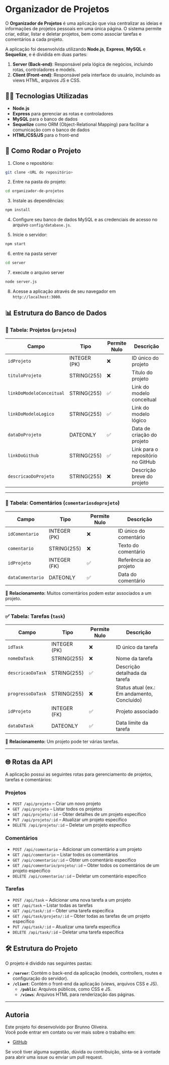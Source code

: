 # Organizador de Projetos

O **Organizador de Projetos** é uma aplicação que visa centralizar as ideias e informações de projetos pessoais em uma única página. O sistema permite criar, editar, listar e deletar projetos, bem como associar tarefas e comentários a cada projeto.

A aplicação foi desenvolvida utilizando **Node.js**, **Express**, **MySQL** e **Sequelize**, e é dividida em duas partes:

1. **Server (Back-end)**: Responsável pela lógica de negócios, incluindo rotas, controladores e models.
2. **Client (Front-end)**: Responsável pela interface do usuário, incluindo as views HTML, arquivos JS e CSS.

## 🧑‍💻 **Tecnologias Utilizadas**

- **Node.js**
- **Express** para gerenciar as rotas e controladores
- **MySQL** para o banco de dados
- **Sequelize** como ORM (Object-Relational Mapping) para facilitar a comunicação com o banco de dados
- **HTML/CSS/JS** para o front-end

## 🚀 **Como Rodar o Projeto**

1. Clone o repositório:

```bash
git clone <URL do repositório>
```

2. Entre na pasta do projeto:

```bash
cd organizador-de-projetos
```

3. Instale as dependências:

```bash
npm install
```

4. Configure seu banco de dados MySQL e as credenciais de acesso no arquivo `config/database.js`.

5. Inicie o servidor:

```bash
npm start
```

6. entre na pasta server

```bash
cd server
``` 

7. execute o arquivo server

```bash
node server.js
``` 

8. Acesse a aplicação através de seu navegador em `http://localhost:3000`.

## 📊 **Estrutura do Banco de Dados**

### 📁 **Tabela: Projetos (`projetos`)**
| Campo                  | Tipo           | Permite Nulo | Descrição                            |
|------------------------|----------------|--------------|--------------------------------------|
| `idProjeto`            | INTEGER (PK)   | ❌           | ID único do projeto                 |
| `tituloProjeto`        | STRING(255)    | ❌           | Título do projeto                   |
| `linkDoModeloConceitual`| STRING(255)    | ✅           | Link do modelo conceitual           |
| `linkDoModeloLogico`    | STRING(255)    | ✅           | Link do modelo lógico               |
| `dataDoProjeto`        | DATEONLY       | ✅           | Data de criação do projeto          |
| `linkDoGithub`         | STRING(255)    | ✅           | Link para o repositório no GitHub    |
| `descricaoDoProjeto`   | STRING(255)    | ❌           | Descrição breve do projeto          |

---

### 📝 **Tabela: Comentários (`comentariosdoprojeto`)**
| Campo            | Tipo         | Permite Nulo | Descrição                      |
|------------------|--------------|--------------|----------------------------------|
| `idComentario`   | INTEGER (PK) | ❌           | ID único do comentário          |
| `comentario`     | STRING(255)  | ❌           | Texto do comentário             |
| `idProjeto`      | INTEGER (FK) | ✅           | Referência ao projeto           |
| `dataComentario` | DATEONLY     | ✅           | Data do comentário              |

🔗 **Relacionamento:** Muitos comentários podem estar associados a um projeto.

---

### ✅ **Tabela: Tarefas (`task`)**
| Campo            | Tipo         | Permite Nulo | Descrição                      |
|------------------|--------------|--------------|----------------------------------|
| `idTask`         | INTEGER (PK) | ❌           | ID único da tarefa              |
| `nomeDaTask`     | STRING(255)  | ❌           | Nome da tarefa                  |
| `descricaoDaTask`| STRING(255)  | ✅           | Descrição detalhada da tarefa   |
| `progressoDaTask` | STRING(255)  | ❌           | Status atual (ex.: Em andamento, Concluído) |
| `idProjeto`      | INTEGER (FK) | ✅           | Projeto associado               |
| `dataDaTask`     | DATEONLY     | ✅           | Data limite da tarefa           |

🔗 **Relacionamento:** Um projeto pode ter várias tarefas.

---

## 🌐 **Rotas da API**

A aplicação possui as seguintes rotas para gerenciamento de projetos, tarefas e comentários:

### **Projetos**

- `POST /api/projeto` – Criar um novo projeto
- `GET /api/projeto` – Listar todos os projetos
- `GET /api/projeto/:id` – Obter detalhes de um projeto específico
- `PUT /api/projeto/:id` – Atualizar um projeto específico
- `DELETE /api/projeto/:id` – Deletar um projeto específico

### **Comentários**

- `POST /api/comentario` – Adicionar um comentário a um projeto
- `GET /api/comentario` – Listar todos os comentários
- `GET /api/comentario/:id` – Obter um comentário específico
- `GET /api/comentario/projeto/:id` – Obter todos os comentários de um projeto específico
- `DELETE /api/comentario/:id` – Deletar um comentário específico

### **Tarefas**

- `POST /api/task` – Adicionar uma nova tarefa a um projeto
- `GET /api/task` – Listar todas as tarefas
- `GET /api/task/:id` – Obter uma tarefa específica
- `GET /api/task/projeto/:id` – Obter todas as tarefas de um projeto específico
- `PUT /api/task/:id` – Atualizar uma tarefa específica
- `DELETE /api/task/:id` – Deletar uma tarefa específica

## 🛠️ **Estrutura do Projeto**

O projeto é dividido nas seguintes pastas:

- **`/server`**: Contém o back-end da aplicação (models, controllers, routes e configuração do servidor).
- **`/client`**: Contém o front-end da aplicação (views, arquivos CSS e JS).
  - **`/public`**: Arquivos públicos, como CSS e JS.
  - **`/views`**: Arquivos HTML para renderização das páginas.

---

## Autoria

Este projeto foi desenvolvido por Brunno Oliveira.  
Você pode entrar em contato ou ver mais sobre o trabalho em:

- [GitHub](https://github.com/BrunnoOliveira-dev)

Se você tiver alguma sugestão, dúvida ou contribuição, sinta-se à vontade para abrir uma issue ou enviar um pull request.

